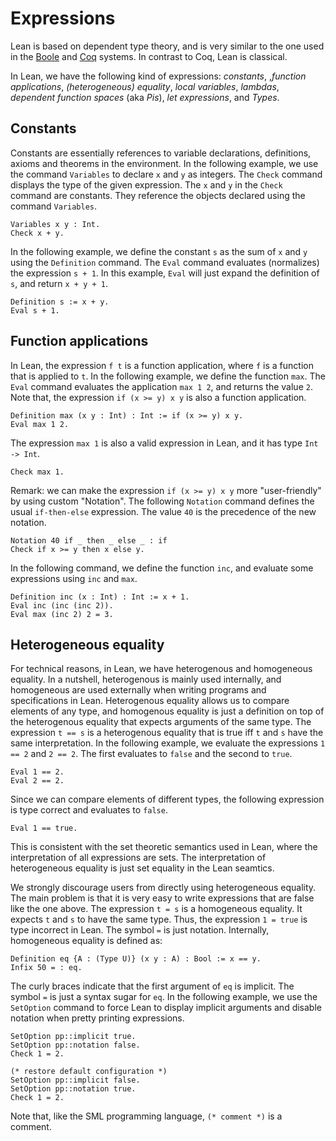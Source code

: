 # Expressions

Lean is based on dependent type theory, and is very similar to the one
used in the [Boole](https://github.com/avigad/boole) and
[Coq](http://coq.inria.fr/) systems.  In contrast to Coq, Lean is
classical.

In Lean, we have the following kind of expressions: _constants_,
,_function applications_, _(heterogeneous) equality_, _local variables_,
_lambdas_, _dependent function spaces_ (aka _Pis_), _let expressions_,
and _Types_.

## Constants

Constants are essentially references to variable declarations, definitions, axioms and theorems in the
environment. In the following example, we use the command `Variables` to declare `x` and `y` as integers.
The `Check` command displays the type of the given expression. The `x` and `y` in the `Check` command
are constants. They reference the objects declared using the command `Variables`.

```lean
Variables x y : Int.
Check x + y.
```

In the following example, we define the constant `s` as the sum of `x` and `y` using the `Definition` command.
The `Eval` command evaluates (normalizes) the expression `s + 1`. In this example, `Eval` will just expand
the definition of `s`, and return `x + y + 1`.

```lean
Definition s := x + y.
Eval s + 1.
```

## Function applications

In Lean, the expression `f t` is a function application, where `f` is a function that is applied to `t`.
In the following example, we define the function `max`. The `Eval` command evaluates the application `max 1 2`,
and returns the value `2`. Note that, the expression `if (x >= y) x y` is also a function application.

```lean
Definition max (x y : Int) : Int := if (x >= y) x y.
Eval max 1 2.
```

The expression `max 1` is also a valid expression in Lean, and it has type `Int -> Int`.

```lean
Check max 1.
```

Remark: we can make the expression `if (x >= y) x y` more "user-friendly" by using custom "Notation".
The following `Notation` command defines the usual `if-then-else` expression. The value `40` is the precedence
of the new notation.

```lean
Notation 40 if _ then _ else _ : if
Check if x >= y then x else y.
```

In the following command, we define the function `inc`, and evaluate some expressions using `inc` and `max`.

```lean
Definition inc (x : Int) : Int := x + 1.
Eval inc (inc (inc 2)).
Eval max (inc 2) 2 = 3.
```

## Heterogeneous equality

For technical reasons, in Lean, we have heterogenous and homogeneous equality. In a nutshell, heterogenous is mainly used internally, and
homogeneous are used externally when writing programs and specifications in Lean.
Heterogenous equality allows us to compare elements of any type, and homogenous equality is just a definition on top of the heterogenous equality that expects arguments of the same type.
The expression `t == s` is a heterogenous equality that is true iff `t` and `s` have the same interpretation.
In the following example, we evaluate the expressions `1 == 2` and `2 == 2`. The first evaluates to `false` and the second to `true`.

```lean
Eval 1 == 2.
Eval 2 == 2.
```

Since we can compare elements of different types, the following expression is type correct and evaluates to `false`.

```lean
Eval 1 == true.
```

This is consistent with the set theoretic semantics used in Lean, where the interpretation of all expressions are sets.
The interpretation of heterogeneous equality is just set equality in the Lean seamtics.

We strongly discourage users from directly using heterogeneous equality. The main problem is that it is very easy to
write expressions that are false like the one above. The expression `t = s` is a homogeneous equality.
It expects `t` and `s` to have the same type. Thus, the expression `1 = true` is type incorrect in Lean.
The symbol `=` is just notation. Internally, homogeneous equality is defined as:

```
Definition eq {A : (Type U)} (x y : A) : Bool := x == y.
Infix 50 = : eq.
```

The curly braces indicate that the first argument of `eq` is implicit. The symbol `=` is just a syntax sugar for `eq`.
In the following example, we use the `SetOption` command to force Lean to display implicit arguments and
disable notation when pretty printing expressions.

```lean
SetOption pp::implicit true.
SetOption pp::notation false.
Check 1 = 2.

(* restore default configuration *)
SetOption pp::implicit false.
SetOption pp::notation true.
Check 1 = 2.
```

Note that, like the SML programming language, `(* comment *)` is a comment.
